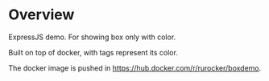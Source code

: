 # Overview
ExpressJS demo. For showing box only with color. 

Built on top of docker, with tags represent its color.

The docker image is pushed in https://hub.docker.com/r/rurocker/boxdemo.